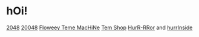 # hOi! 
[2048](https://dobby233liu.github.io/2048/)
[20048](https://dobby233liu.github.io/20488/)
[Floweey Teme MacHiNe](https://dobby233liu.github.io/FloweysTimeMachine/)
[Tem Shop](https://dobby233liu.github.io/temmieshop/public/index.html)
[HurR-RRor](https://dobby233liu.github.io/hurr-durr.org/) and [hurrInside](https://dobby233liu.github.io/hurr-durr.org/Inside.html)
